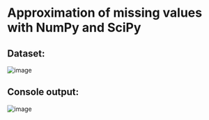 # Approximation of missing values with NumPy and SciPy

## Dataset:
![image](https://github.com/kralchris/approximation-of-missing-values/assets/90260861/1c3acf1c-5f76-4d58-94e2-84be00de931a)

## Console output:
![image](https://github.com/kralchris/approximation-of-missing-values/assets/90260861/c1c08a6f-c0f4-4cd5-b56e-9978f88acf3c)

